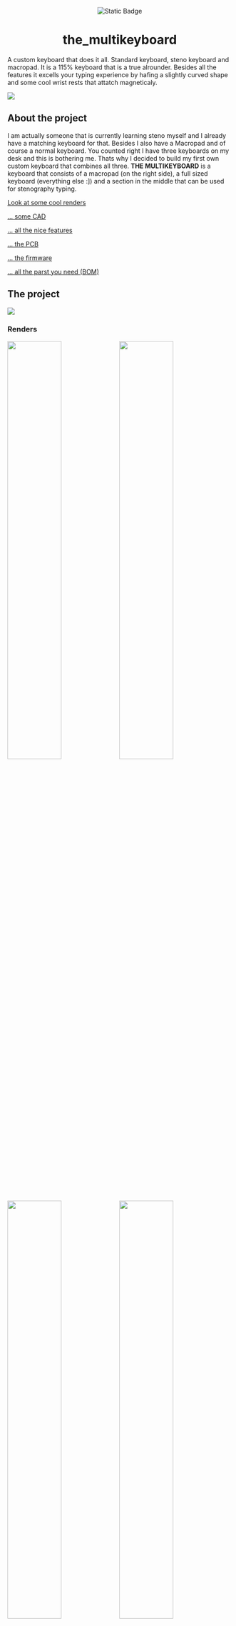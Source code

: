<div align="center">

![Static Badge](https://img.shields.io/badge/Hack_Club_HIGHWAY_TO_UNDERCITY-Hack_Club?style=flat&logo=hackclub&color=white)

# the_multikeyboard

</div>

A custom keyboard that does it all. Standard keyboard, steno keyboard and macropad. It is a 115% keyboard that is a true alrounder. Besides all the features it excells your typing experience by hafing a slightly curved shape and some cool wrist rests that attatch magneticaly.

<img src="./images/the_multiboard.png" />

## About the project

I am actually someone that is currently learning steno myself and I already have a matching keyboard for that. Besides I also have a Macropad and of course a normal keyboard. You counted right I have three keyboards on my desk and this is bothering me. Thats why I decided to build my first own custom keyboard that combines all three. **THE MULTIKEYBOARD** is a keyboard that consists of a macropad (on the right side), a full sized keyboard (everything else :]) and a section in the middle that can be used for stenography typing.

[Look at some cool renders ](#renders) 

[... some CAD](#cad)

[... all the nice features](#features)

[... the PCB](#pcb-and-schematics)

[... the firmware](#firmware)

[... all the parst you need (BOM)](#bom)

## The project

<img src="./images/render/the_multiboard.png" />

### Renders


<p float="left">
    <img src="./images/render/complete_from_right_close_render.png" width=49% />
    <img src="./images/render/complete_from_left_close_render.png" width=49% />  
</p>
<p float="left">
    <img src="./images/render/complete_from_left_render.png" width=49% />
    <img src="./images/render/right_side_top_render.png" width=49% />
</p>
<p float="left">
    <img src="./images/render/knurling_render.png" width=49% />
    <img src="./images/render/oled_render.png" width=49% />
</p>

### CAD

<img src="./images/cad_screenshot.png" />

### Features

**magnetic wrist rest**

Magnets are getting pressed into their location on the keyboard side and get clamped down by the crews holding the top and bottom piece of the keyboard together. On the wrist rest side the magnets just get glued into place. This designvhoice was intentional. I knwo that it is possible to encase magntes by pausing your 3D printer and the resuming but the case is already difficula enough to print due to its size so I don't wanted to add another hurdel.

<img src="./images/cad_side_cut.png" />

**OLED**

The keyboard also has a small 0.91" OLED screen that tells you which layer you are currently using. In the future I will maybee add some small pixelart.

<img src="./images/oled.png" />

**dials with knurling**

The left side of the keyboard is basically a macropad with 16 kustomizable keys and two rotary encoders witha custom dial. The knurling on the dials is probably going to feel amazing.

<img src="./images/knurling.png" />

**steno capabilities**

I intentionally designed the kyboard to be steno capable and also have a layout that could fita steno keyboard.

<img src="./images/steno_capab.png" />
<img src="./images/keyboard_features.png" />
(blue -> macropad, magenta -> steno, green -> numpad)

### PCB and schematics

<img src="./images/render/pcb_populated.png" />

<p float="left">
    <img src="./images/render/pcb_front.png" width=47.5% />
    <img src="./images/render/pcb_back.png" width=50% />
</p>

<p float="left">
  <img src="./pcb/LEFT_Main/schematic_LEFT.png" width=49% />
  <img src="./pcb/LEFT_Main/pcb_LEFT.png" width=49% />
</p>

<p float="left">
  <img src="./pcb/RIGHT_Main/schematics_RIGHT.png" width=49% />
  <img src="./pcb/RIGHT_Main/pcb_RIGHT.png" width=49% />
</p>

## Firmware

The keyboard is running KMK have a look [here](/firmware/).

## BOM

**sum: 79.67 USD**

| part name | amount | price | link | note |
| --------- | ------ | ----- | ---- | ---- |
| Rotary encoder EC24 | 2 | 1.32 USD | https://de.aliexpress.com/item/1005006894514858.html?spm=a2g0o.productlist.main.2.7f3151dbLgFP04&algo_pvid=9129263f-29b5-45c7-9270-6505827be216&pdp_ext_f=%7B%22order%22%3A%2212%22%2C%22eval%22%3A%221%22%7D&utparam-url=scene%3Asearch%7Cquery_from%3A | look out for the EC numer it is importent for the resolution of the encoder 
| Keyswitches | 120 (54+66) | 21.12 USD | https://de.aliexpress.com/item/1005006091988869.html?spm=a2g0o.productlist.main.11.54f5116676VXSy&algo_pvid=5683f259-8333-46de-8018-3bd4b785d0da&pdp_ext_f=%7B%22order%22%3A%22205%22%2C%22eval%22%3A%221%22%7D&utparam-url=scene%3Asearch%7Cquery_from%3A
| Keycaps | 120 (54+66) | 7.88 USD| https://de.aliexpress.com/item/32842379355.html?spm=a2g0o.productlist.main.13.19dd3939CSNGEC&algo_pvid=53737e4f-6131-4c20-955c-c0b48daf2625&pdp_ext_f=%7B%22order%22%3A%2286%22%2C%22eval%22%3A%221%22%7D&utparam-url=scene%3Asearch%7Cquery_from%3A | please look where you can buy matching quantities 120 Keys is larger than normal keyboard size
| hotswap socets | 120 (54+66) | 12.92 USD | https://de.aliexpress.com/item/1005007476614771.html?gatewayAdapt=glo2deu | ---- |
| diodes SOD-123 | 120 (54+66) | 2.74 USD | https://de.aliexpress.com/item/1005004664827360.html?spm=a2g0o.productlist.main.2.730d3027Xsqwva&algo_pvid=82ad0fed-5a2a-47ba-b2ca-b1062569d1e1&pdp_ext_f=%7B%22order%22%3A%2215%22%2C%22eval%22%3A%221%22%7D&utparam-url=scene%3Asearch%7Cquery_from%3A | ---- |
| headphone jack | 2pcs | 1.16 USD | https://de.aliexpress.com/item/4000661908135.html?spm=a2g0o.productlist.main.6.13bb1c8aFr9YPX&algo_pvid=a0e2646d-b512-4a32-a7a1-672e32ca9da6&pdp_ext_f=%7B%22order%22%3A%22166%22%2C%22eval%22%3A%221%22%7D&utparam-url=scene%3Asearch%7Cquery_from%3A | ---- |
| magnets 10mmx2mm | 8 | 1.16 USD | https://de.aliexpress.com/item/1005009238165372.html?spm=a2g0o.productlist.main.5.22047957vqqfP9&algo_pvid=c622bad2-8ed7-4326-9252-e0228163b2aa&pdp_ext_f=%7B%22order%22%3A%22599%22%2C%22eval%22%3A%221%22%7D&utparam-url=scene%3Asearch%7Cquery_from%3A | ---- |
| ESP32-S3 | 2 | 15.12 USD | https://de.aliexpress.com/item/1005008209644199.html?spm=a2g0o.productlist.main.2.450b6619Wqsygq&algo_pvid=b6d6b6cd-dfe1-4b51-a066-5df1bfd08fe2&pdp_ext_f=%7B%22order%22%3A%2263%22%2C%22eval%22%3A%221%22%7D&utparam-url=scene%3Asearch%7Cquery_from%3A | ---- |
| 0.96" OLED | 1 | 1.16 USD | https://de.aliexpress.com/item/1005006153887805.html?spm=a2g0o.productlist.main.4.78c6NVUJNVUJnM&aem_p4p_detail=20250731095618221437588698900003594592&algo_pvid=1ea1ca72-3c62-47c2-bed4-becdd3fbee01&pdp_ext_f=%7B%22order%22%3A%2293%22%2C%22eval%22%3A%221%22%7D&utparam-url=scene%3Asearch%7Cquery_from%3A&search_p4p_id=20250731095618221437588698900003594592_1 | ---- |
| PCB LEFT Main | 1 | ~ 5 USD |  https://jlcpcb.com/ | price is subject to JLCs review |
| PCB RIGHT BACK | 1 | ~ 5 USD |  https://jlcpcb.com/ | price is subject to JLCs review |
| | total | 74.67 + (shipping ~5 USD) **79.67 USD** | 

**sum: 79.67 USD**

## Credits

**Thanks for the detailed 3D models!**

Gateron keyswitch 3D model: https://www.gateron.com/pages/3d

Keycap 3D model: https://grabcad.com/library/dsa-keycap-for-cherry-mx-switches-1

ESP32-S3 (before I modified it): https://grabcad.com/library/esp32-s3-module-for-pcb-preview-1
